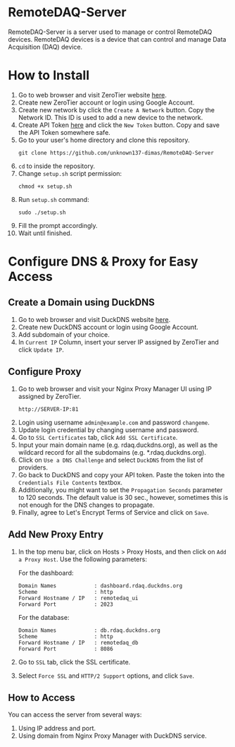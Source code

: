 # RemoteDAQ-Server
RemoteDAQ-Server is a server used to manage or control RemoteDAQ devices. RemoteDAQ devices is a device that can control and manage Data Acquisition (DAQ) device.


# How to Install
1. Go to web browser and visit ZeroTier website [here](https://my.zerotier.com/login).
2. Create new ZeroTier account or login using Google Account.
3. Create new network by click the `Create A Network` button. Copy the Network ID. This ID is used to add a new device to the network.
4. Create API Token [here](https://my.zerotier.com/account) and click the `New Token` button. Copy and save the API Token somewhere safe.
5. Go to your user's home directory and clone this repository.
    ```
    git clone https://github.com/unknown137-dimas/RemoteDAQ-Server
    ```
6. `cd` to inside the repository.
7. Change `setup.sh` script permission:
    ```
    chmod +x setup.sh
    ```
8. Run `setup.sh` command:
    ```
    sudo ./setup.sh
    ```
9. Fill the prompt accordingly.
10. Wait until finished.

# Configure DNS & Proxy for Easy Access
## Create a Domain using DuckDNS
1. Go to web browser and visit DuckDNS website [here](https://www.duckdns.org).
2. Create new DuckDNS account or login using Google Account.
3. Add subdomain of your choice.
4. In `Current IP` Column, insert your server IP assigned by ZeroTier and click `Update IP`.
## Configure Proxy
1. Go to web browser and visit your Nginx Proxy Manager UI using IP assigned by ZeroTier.
    ```
    http://SERVER-IP:81
    ```
2. Login using username `admin@example.com` and password `changeme`.
3. Update login credential by changing username and password.
4. Go to `SSL Certificates` tab, click `Add SSL Certificate`.
5. Input your main domain name (e.g. rdaq.duckdns.org), as well as the wildcard record for all the subdomains (e.g. *.rdaq.duckdns.org).
6. Click on `Use a DNS Challenge` and select `DuckDNS` from the list of providers.
7. Go back to DuckDNS and copy your API token. Paste the token into the `Credentials File Contents` textbox.
8. Additionally, you might want to set the `Propagation Seconds` parameter to 120 seconds. The default value is 30 sec., however, sometimes this is not enough for the DNS changes to propagate.
9. Finally, agree to Let's Encrypt Terms of Service and click on `Save`.
## Add New Proxy Entry
1. In the top menu bar, click on Hosts > Proxy Hosts, and then click on `Add a Proxy Host`. Use the following parameters:

    For the dashboard:
    ```
    Domain Names            : dashboard.rdaq.duckdns.org
    Scheme                  : http
    Forward Hostname / IP   : remotedaq_ui
    Forward Port            : 2023
    ```
    For the database:
    ```
    Domain Names            : db.rdaq.duckdns.org
    Scheme                  : http
    Forward Hostname / IP   : remotedaq_db
    Forward Port            : 8086
    ```
2. Go to `SSL` tab, click the SSL certificate.
3. Select `Force SSL` and `HTTP/2 Support` options, and click `Save`.
## How to Access
You can access the server from several ways:
1. Using IP address and port.
2. Using domain from Nginx Proxy Manager with DuckDNS service.
